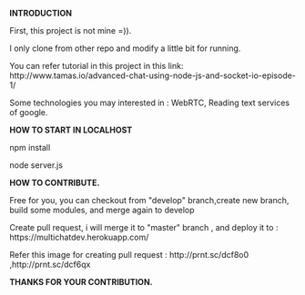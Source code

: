 <b>INTRODUCTION</b>
<p>First, this project is not mine =)).</p> 
<p>I only clone from other repo and modify a little bit for running.</p> 
<p>You can refer tutorial in this project in this link: http://www.tamas.io/advanced-chat-using-node-js-and-socket-io-episode-1/</p>
<p>Some technologies you may interested in : WebRTC, Reading text services of google.</p>

<b>HOW TO START IN LOCALHOST</b>
<p>npm install</p> 
<p>node server.js</p>

<b>HOW TO CONTRIBUTE.</b>
<p>Free for you, you can checkout from "develop" branch,create new branch, build some modules, and merge again to develop</p>
<p>Create pull request, i will merge it to "master" branch , and deploy it to : https://multichatdev.herokuapp.com/</p>
<p>Refer this image for creating pull request : http://prnt.sc/dcf8o0 ,http://prnt.sc/dcf6qx </p>

<b>THANKS FOR YOUR CONTRIBUTION.</b>

  
